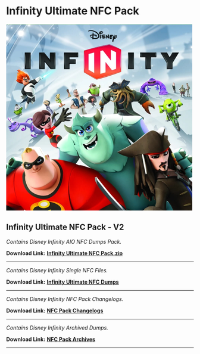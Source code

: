 # Infinity Ultimate NFC Pack

<img src="https://raw.githubusercontent.com/skylandersNFC/Disney-Infinity-NFC/main/Infinity_Ultimate_NFC_Pack/Infinity-Ultimate-NFC-Pack.jpg" width="500" height="500">

## Infinity Ultimate NFC Pack - V2

_Contains Disney Infinity AIO NFC Dumps Pack._

**Download Link:** **[Infinity Ultimate NFC Pack.zip](https://github.com/skylandersNFC/Disney-Infinity-NFC/raw/refs/heads/main/Infinity_Ultimate_NFC_Pack/AIO/Infinity_Ultimate_NFC_Pack.zip)**

-----------------------------------------------------------

_Contains Disney Infinity Single NFC Files._

**Download Link:** **[Infinity Ultimate NFC Dumps](https://github.com/skylandersNFC/Disney-Infinity-NFC/tree/main/Infinity_Ultimate_NFC_Pack/Dumps)**

-----------------------------------------------------------

_Contains Disney Infinity NFC Pack Changelogs._

**Download Link:** **[NFC Pack Changelogs](https://github.com/skylandersNFC/Disney-Infinity-NFC/tree/main/Infinity_Ultimate_NFC_Pack/Changelogs)**

-----------------------------------------------------------

_Contains Disney Infinity Archived Dumps._

**Download Link:** **[NFC Pack Archives](https://github.com/skylandersNFC/Disney-Infinity-NFC/tree/main/Infinity_Ultimate_NFC_Pack/Archives)**

-----------------------------------------------------------

